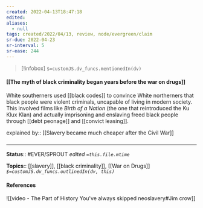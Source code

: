 ```yaml
---
created: 2022-04-13T18:47:18 
edited: 
aliases:
  - null
tags: created/2022/04/13, review, node/evergreen/claim
sr-due: 2022-04-23
sr-interval: 5
sr-ease: 244
---
```

> [!infobox]
`$=customJS.dv_funcs.mentionedIn(dv)`

#### [[The myth of black criminality began years before the war on drugs]]

White southerners used [[black codes]] to convince White northerners that black people were violent criminals, uncapable of living in modern society.
This involved films like *Birth of a Nation* (the one that reintroduced the Ku Klux Klan) and actually imprisoning and enslaving freed black people through
[[debt peonage]] and [[convict leasing]].

explained by:: [[Slavery became much cheaper after the Civil War]]

### <hr class="footnote"/>

**Status**:: #EVER/SPROUT
*edited `=this.file.mtime`*

**Topics**:: [[slavery]], [[black criminality]], [[War on Drugs]]
*`$=customJS.dv_funcs.outlinedIn(dv, this)`*

#### References

![[video - The Part of History You've always skipped neoslavery#Jim crow]]
